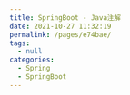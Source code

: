 ```yaml
---
title: SpringBoot - Java注解
date: 2021-10-27 11:32:19
permalink: /pages/e74bae/
tags: 
  - null
categories: 
  - Spring
  - SpringBoot
---
```

